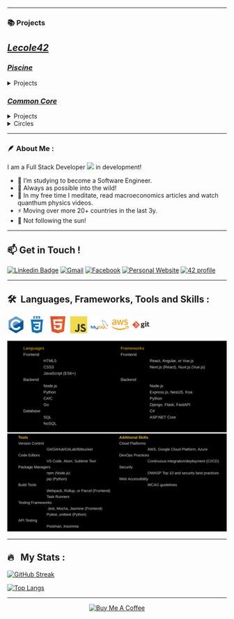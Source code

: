 <!--
**diegonmarcos/diegonmarcos** is a ✨ _special_ ✨ repository because its `README.md` (this file) appears on your GitHub profile.

Here are some ideas to get you started:

- 🔭 I’m currently working on ...
- 🌱 I’m currently learning ...
- 👯 I’m looking to collaborate on ...
- 🤔 I’m looking for help with ...
- 💬 Ask me about ...
- 📫 How to reach me: follow the penguin!
- ⚡ Fun fact: ...
-->
<p align="center"><img src="https://media.giphy.com/media/A06UFEx8jxEwU/giphy.gif?cid=790b761192bw40kszown5q9l04h3c3693aw0uwdfmgzjs5ea&ep=v1_gifs_search&rid=giphy.gif&ct=g" alt="" width="200"></p>


<p align="center"><img src="https://komarev.com/ghpvc/?username=kakbar&style=flat-square&color=blue" alt=""></p>

---


### 📚 Projects

## *[Lecole42](https://github.com/diegonmarcos/L-ecole-42)*

### *[Piscine](https://github.com/diegonmarcos/L-ecole-42/tree/main/1.Piscine)*
<details>
<summary>Projects</summary>

* **[Sh00 - Introduction to Sehll commands](https://github.com/diegonmarcos/L-ecole-42/tree/main/1.Piscine)** 
* **[Sh01 - Shell 2](https://github.com/diegonmarcos/L-ecole-42/tree/main/1.Piscine)**
* **[C00 - Introduction to C](https://github.com/diegonmarcos/L-ecole-42/tree/main/1.Piscine)**
* **[C01 - Pointers and If Statements](https://github.com/diegonmarcos/L-ecole-42/tree/main/1.Piscine)**
* **[C02 - Introduction To Strings and Arrays](https://github.com/diegonmarcos/L-ecole-42/tree/main/1.Piscine)**
* **[C03 - String Functions, Manipulation and Concatenation](https://github.com/diegonmarcos/L-ecole-42/tree/main/1.Piscine)**
* **[C04 - Analyzing String Qualities and Manipulating Ints](https://github.com/diegonmarcos/L-ecole-42/tree/main/1.Piscine)**
* **[C05 - Mathematical Concepts in C](https://github.com/diegonmarcos/L-ecole-42/tree/main/1.Piscine)**
* **[C06 - Understanding Argc and Argv](https://github.com/diegonmarcos/L-ecole-42/tree/main/1.Piscine)**
* **[C07 - Memory Allocation](https://github.com/diegonmarcos/L-ecole-42/tree/main/1.Piscine)**
* **[C08 - Structures and Linked Lists](https://github.com/diegonmarcos/L-ecole-42/tree/main/1.Piscine)**
* **[C09 - More Linked Lists and Function Pointers](https://github.com/diegonmarcos/L-ecole-42/tree/main/1.Piscine)**
* **[C10 - Macros and Variadic Functions](https://github.com/diegonmarcos/L-ecole-42/tree/main/1.Piscine)**
* **[C11 - Advanced String Manipulation](https://github.com/diegonmarcos/L-ecole-42/tree/main/1.Piscine)**
* **[C12 - Binary Trees](https://github.com/diegonmarcos/L-ecole-42/tree/main/1.Piscine)**
* **[C13 - Advanced Topics](https://github.com/diegonmarcos/L-ecole-42/tree/main/1.Piscine)**
</details>

### *[Common Core](https://github.com/diegonmarcos/L-ecole-42/tree/main/2.Common)*

<details>
<summary>Projects</summary>

- Circle 0 - Library - Reloaded
- Circle 0 - Library - Libft
- Circle 1 - Algorithms_AI - get_next_line/Born2BeRoot/ft_printf
- Circle 2 - SystemNetwork - push_swap/pipex_or_minitalk/fdf_or_so_long_or_fract-ol
- Circle 3 - SystemNetwork - Minishell/Philosophers
- Circle 4 - C++/Graphics/SystemNetwork - CPP00-04/Cub3D_or_MiniRT/NetPractice 
- Circle 5 - C++/SystemNetworkCPP05-09/Webserv_or_IRC/Inception
- Circle 6 - Graphics - icsTranscendence
- Circle 7 - ?
</details> 

<details>
<summary>Circles</summary>

* <details>
  <summary>Circle 00</summary>
   Reloaded
   Libft
  </details>
* <details>
  <summary>Circle 01</summary>
    get_next_line,    
    Born2BeRoot,  
    ft_printf.
  </details>
* <details>
  <summary>Circle 02</summary>
   push_swap,
   pipex_or_minitalk,
   fdf_or_so_long_or_fract-ol,
   Exam Rank 02 (Libft). 
  </details>
* <details>
  <summary>Circle 03</summary>
    Minishell,
    Philosophers.
  </details>
* <details>
  <summary>Circle 04</summary>
    CPP 00-04,
    Cub3D_or_MiniRT,
    NetPractice,
    Exam Rank 04 (Minishell (pipex_or_minitalk) / Philosophers).
  </details>
* <details>
  <summary>Circle 05</summary>
    CPP 05-09,
    Webserv_or_ft_IRC,
    Inception,
    Exam Rank 05 (CPP00-04 / Cub3D_or_MiniRT / NetPractice).
  </details>
* <details>
  <summary>Circle 06</summary>
    Transcendence,
    Exam Rank 06 (CPP05-09 / Webserv_or_IRC / Inception).
  </details>
</details>




---



### 🪶 About Me :

I am a Full Stack Developer <img src="https://media.giphy.com/media/WUlplcMpOCEmTGBtBW/giphy.gif" width="30"> in development!

- 🔭 I’m studying to become a Software Engineer.
- 🌱 Always as possible into the wild!
- 🦆 In my free time I meditate, read macroeconomics articles and watch quanthum physics videos.
- ⚡  Moving over more 20+ countries in the last 3y.
- 🐧 Not following the sun!

---

## 📫 Get in Touch !
[![Linkedin Badge](https://img.shields.io/badge/-diegonmarcos-blue?style=flat&logo=Linkedin&logoColor=white)](https://www.linkedin.com/in/diegonmarcos)
[![Gmail](https://img.shields.io/badge/-Gmail-d95040?style=flat-square&logo=gmail&logoColor=white)](mailto:diegonmarcos@gmail.com)
[![Facebook](https://img.shields.io/badge/-Facebook-3b5998?style=flat-square&logo=facebook&logoColor=white)](https://www.facebook.com/diegonmarcos/)
[![Personal Website](https://img.shields.io/badge/-Personal%20Website-f8f8fa?style=flat-square)](https://diegonmarcos.github.io)
<a href='https://github.com/diegonmarcos' target="_blank"><img alt='42 profile' height="22" src='https://img.shields.io/badge/github-%23121011.svg?style=for-the-badge&logo=github&logoColor=white)](https://github.com/diegonmarcos'/></a>

 ---
 
## 🛠 &nbsp;Languages, Frameworks, Tools and Skills :

<p>
<img src="https://github.com/devicons/devicon/blob/master/icons/c/c-original.svg" title="C" alt="Spring" width="40" height="40"/>&nbsp;
<img src="https://github.com/devicons/devicon/blob/master/icons/css3/css3-plain-wordmark.svg"  title="CSS3" alt="CSS" width="40" height="40"/>&nbsp;
<img src="https://github.com/devicons/devicon/blob/master/icons/html5/html5-original.svg" title="HTML5" alt="HTML" width="40" height="40"/>&nbsp;
<img src="https://github.com/devicons/devicon/blob/master/icons/javascript/javascript-original.svg" title="JavaScript" alt="JavaScript" width="40" height="40"/>&nbsp;
<img src="https://github.com/devicons/devicon/blob/master/icons/mysql/mysql-original-wordmark.svg" title="MySQL"  alt="MySQL" width="40" height="40"/>&nbsp;
<img src="https://github.com/devicons/devicon/blob/master/icons/amazonwebservices/amazonwebservices-plain-wordmark.svg" title="AWS" alt="AWS" width="40" height="40"/>&nbsp;
<img src="https://github.com/devicons/devicon/blob/master/icons/git/git-original-wordmark.svg" title="Git" **alt="Git" width="40" height="40"/>&nbsp;
</p>

![](https://github.com/diegonmarcos/L-ecole-42/blob/aa1b2c1be4094f0c000adb662a6c695acc04d8bc/zimg/img1.png)
![](https://github.com/diegonmarcos/L-ecole-42/blob/e478c87431825324fe7887f78b41b5068304ca71/zimg/img2.png)






---

## 🔥 &nbsp; My Stats :
[![GitHub Streak](http://github-readme-streak-stats.herokuapp.com?user=diegonmarcos&theme=dark&background=000000)](https://git.io/streak-stats)

[![Top Langs](https://github-readme-stats.vercel.app/api/top-langs/?username=diegonmarcos&layout=compact&theme=vision-friendly-dark)](https://github.com/anuraghazra/github-readme-stats)

---

<p align="center"> <a href="https://www.buymeacoffee.com/diegonmarcos" target="_blank"><img src="https://cdn.buymeacoffee.com/buttons/default-orange.png" alt="Buy Me A Coffee" height="41" width="174"></a> </p>


